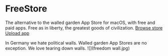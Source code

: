 # FreeStore
The alternative to the walled garden App Store for macOS, with free and paid apps.
Free as in liberty, the greatest goods of civilization.
[Browse store](xx)
[Upload app](xx)

In Germany we hate political walls. Walled garden App Stores are no exception.
We love tearing down walls.
![](freedom wall.jpg)
